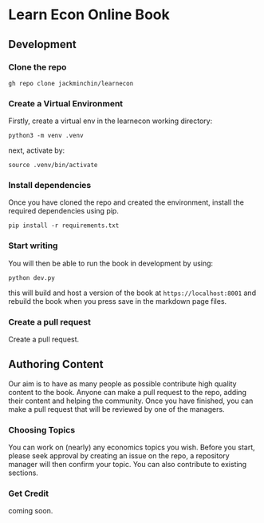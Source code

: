# Learn Econ Online Book

## Development 

### Clone the repo

`gh repo clone jackminchin/learnecon`

### Create a Virtual Environment

Firstly, create a virtual env in the learnecon working directory:

`python3 -m venv .venv`

next, activate by:

`source .venv/bin/activate`

### Install dependencies

Once you have cloned the repo and created the environment, install the required dependencies using pip.

`pip install -r requirements.txt`

### Start writing

You will then be able to run the book in development by using:

`python dev.py`

this will build and host a version of the book at `https://localhost:8001` and rebuild the book when you press save in the markdown page files. 

### Create a pull request 

Create a pull request.

## Authoring Content

Our aim is to have as many people as possible contribute high quality content to the book. Anyone can make a pull request to the repo, adding their content and helping the community. Once you have finished, you can make a pull request that will be reviewed by one of the managers. 

### Choosing Topics

You can work on (nearly) any economics topics you wish. Before you start, please seek approval by creating an issue on the repo, a repository manager will then confirm your topic. You can also contribute to existing sections.

### Get Credit

coming soon.

